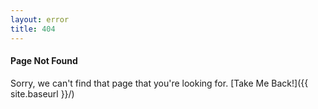 ```yaml
---
layout: error
title: 404
---
```

<h4>Page Not Found</h4>
Sorry, we can't find that page that you're looking for. [Take Me Back!]({{ site.baseurl }}/)

